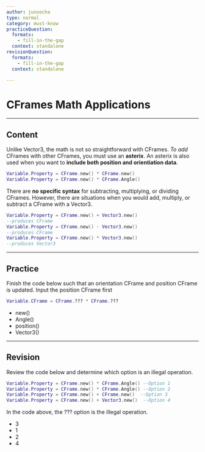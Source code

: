 ```yaml
---
author: junoocha
type: normal
category: must-know
practiceQuestion:
  formats:
    - fill-in-the-gap
  context: standalone
revisionQuestion:
  formats:
    - fill-in-the-gap
  context: standalone

---
```


# CFrames Math Applications
---

## Content
Unlike Vector3, the math is not so straightforward with CFrames. *To add* CFrames with other CFrames, you must use an **asterix**. An asterix is also used when you want to **include both position and orientiation data**. 
```lua
Variable.Property = CFrame.new() * CFrame.new()
Variable.Property = CFrame.new() * CFrame.Angle()

```
There are **no specific syntax** for subtracting, multiplying, or dividing CFrames. However, there are situations when you would add, multiply, or subtract a CFrame with a Vector3. 

```lua
Variable.Property = CFrame.new() + Vector3.new() 
--produces CFrame
Variable.Property = CFrame.new() - Vector3.new()
--produces CFrame
Variable.Property = CFrame.new() * Vector3.new()
--produces Vector3
```

---

## Practice
Finish the code below such that an orientation CFrame and position CFrame is updated. Input the position CFrame first
```lua
Variable.CFrame = CFrame.??? * CFrame.???
```
- new()
- Angle()
- position()
- Vector3()
---

## Revision

Review the code below and determine which option is an illegal operation.
```lua
Variable.Property = CFrame.new() * CFrame.Angle() --Option 1
Variable.Property = CFrame.new() * CFrame.Angle() --Option 2
Variable.Property = CFrame.new() + CFrame.new()  --Option 3
Variable.Property = CFrame.new() + Vector3.new()  --Option 4
```
In the code above, the ??? option is the illegal operation.
- 3
- 1
- 2
- 4